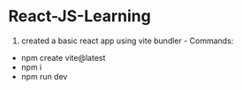 # React-JS-Learning
1. created a basic react app using vite bundler - 
Commands: 
- npm create vite@latest
- npm i
- npm run dev 